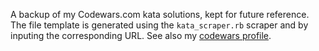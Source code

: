 A backup of my Codewars.com kata solutions, kept for future reference. The file template is generated using the `kata_scraper.rb` scraper and by inputing the corresponding URL. See also my [codewars profile](https://www.codewars.com/users/lwg21).
